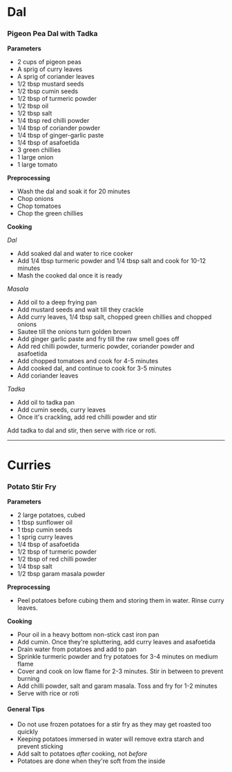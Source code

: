 # Dal

### Pigeon Pea Dal with Tadka 
__Parameters__
- 2 cups of pigeon peas
- A sprig of curry leaves
- A sprig of coriander leaves
- 1/2 tbsp mustard seeds
- 1/2 tbsp cumin seeds
- 1/2 tbsp of turmeric powder
- 1/2 tbsp oil
- 1/2 tbsp salt
- 1/4 tbsp red chilli powder
- 1/4 tbsp of coriander powder
- 1/4 tbsp of ginger-garlic paste
- 1/4 tbsp of asafoetida
- 3 green chillies
- 1 large onion
- 1 large tomato

__Preprocessing__
- Wash the dal and soak it for 20 minutes
- Chop onions
- Chop tomatoes
- Chop the green chillies

__Cooking__

_Dal_
- Add soaked dal and water to rice cooker
- Add 1/4 tbsp turmeric powder and 1/4 tbsp salt and cook for 10-12 minutes
- Mash the cooked dal once it is ready

_Masala_
- Add oil to a deep frying pan
- Add mustard seeds and wait till they crackle
- Add curry leaves, 1/4 tbsp salt, chopped green chillies and chopped onions 
- Sautee till the onions turn golden brown
- Add ginger garlic paste and fry till the raw smell goes off
- Add red chilli powder, turmeric powder, coriander powder and asafoetida
- Add chopped tomatoes and cook for 4-5 minutes
- Add cooked dal, and continue to cook for 3-5 minutes 
- Add coriander leaves

_Tadka_
- Add oil to tadka pan
- Add cumin seeds, curry leaves
- Once it's crackling, add red chilli powder and stir

Add tadka to dal and stir, then serve with rice or roti.


***
# Curries

### Potato Stir Fry
__Parameters__
- 2 large potatoes, cubed
- 1 tbsp sunflower oil
- 1 tbsp cumin seeds
- 1 sprig curry leaves
- 1/4 tbsp of asafoetida
- 1/2 tbsp of turmeric powder
- 1/2 tbsp of red chilli powder
- 1/4 tbsp salt
- 1/2 tbsp garam masala powder

__Preprocessing__
- Peel potatoes before cubing them and storing them in water. Rinse curry leaves.

__Cooking__
- Pour oil in a heavy bottom non-stick cast iron pan
- Add cumin. Once they're spluttering, add curry leaves and asafoetida
- Drain water from potatoes and add to pan
- Sprinkle turmeric powder and fry potatoes for 3-4 minutes on medium flame
- Cover and cook on low flame for 2-3 minutes. Stir in between to prevent burning
- Add chilli powder, salt and garam masala. Toss and fry for 1-2 minutes
- Serve with rice or roti

#### General Tips
- Do not use frozen potatoes for a stir fry as they may get roasted too quickly
- Keeping potatoes immersed in water will remove extra starch and prevent sticking
- Add salt to potatoes _after_ cooking, not _before_
- Potatoes are done when they're soft from the inside  